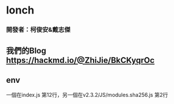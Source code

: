 # lonch
### 開發者：柯俊安&戴志傑

## 我們的Blog https://hackmd.io/@ZhiJie/BkCKyqrOc

## env
一個在index.js 第12行，另一個在v2.3.2/JS/modules.sha256.js 第2行

